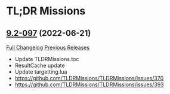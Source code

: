 # TL;DR Missions

## [9.2-097](https://github.com/TLDRMissions/main/tree/9.2-097) (2022-06-21)
[Full Changelog](https://github.com/TLDRMissions/main/compare/9.2-096...9.2-097) [Previous Releases](https://github.com/TLDRMissions/main/releases)

- Update TLDRMissions.toc  
- ResultCache update  
- Update targetting.lua  
- https://github.com/TLDRMissions/TLDRMissions/issues/370  
- https://github.com/TLDRMissions/TLDRMissions/issues/393  
